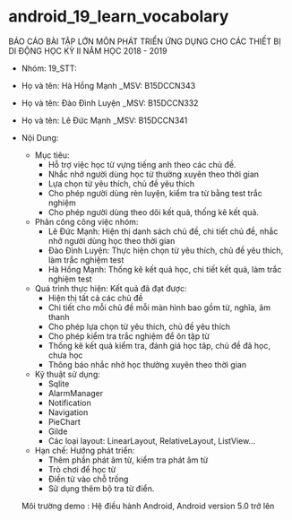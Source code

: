 
# android_19_learn_vocabolary


BÁO CÁO BÀI TẬP LỚN MÔN PHÁT TRIỂN ỨNG DỤNG CHO CÁC THIẾT BỊ DI ĐỘNG HỌC KỲ II NĂM HỌC 2018 - 2019

- Nhóm: 19_STT: 
- Họ và tên: Hà Hồng Mạnh _MSV: B15DCCN343
- Họ và tên: Đào Đình Luyện _MSV: B15DCCN332
- Họ và tên: Lê Đức Mạnh _MSV: B15DCCN341

- Nội Dung: 
    - Mục tiêu: 
		- Hỗ trợ việc học từ vựng tiếng anh theo các chủ đề.
		- Nhắc nhở người dùng học từ thường xuyên theo thời gian
		- Lựa chọn từ yêu thích, chủ đề yêu thích
		- Cho phép người dùng rèn luyện, kiểm tra từ bằng test trắc nghiệm
		- Cho phép người dùng theo dõi kết quả, thống kê kết quả.
    - Phân công công việc nhóm:
		- Lê Đức Mạnh: Hiện thị danh sách chủ đề, chi tiết chủ đề, nhắc nhở người dùng học theo thời gian
		- Đào Đình Luyện: Thực hiện chọn từ yêu thích, chủ đề yêu thích, làm trắc nghiệm test
		- Hà Hồng Mạnh: Thống kê kết quả học, chi tiết kết quả, làm trắc nghiệm test
    - Quá trình thực hiện:
        Kết quả đã đạt được:
		- Hiện thị tất cả các chủ đề
		- Chi tiết cho mỗi chủ đề mỗi màn hình bao gồm từ, nghĩa, âm thanh
		- Cho phép lựa chọn từ yêu thích, chủ đề yêu thích
		- Cho phép kiểm tra trắc nghiệm để ôn tập từ
		- Thống kê kết quả kiểm tra, đánh giá học tâp, chủ đề đã học, chưa học
		- Thông báo nhắc nhở học thường xuyên theo thời gian
    - Kỹ thuật sử dụng:
		- Sqlite
		- AlarmManager
		- Notification
		- Navigation
		- PieChart
		- Gilde
		- Các loại layout: LinearLayout, RelativeLayout, ListView...
    - Hạn chế:
	Hướng phát triển:
		- Thêm phần phát âm từ, kiểm tra phát âm từ
		- Trò chơi để học từ
		- Điền từ vào chỗ trống
		- Sử dụng thêm bộ tra từ điển.

	Môi trường demo : Hệ điều hành Android, Android version 5.0 trở lên

